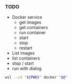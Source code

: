 ### TODO
- Docker service
    - get images
    - get containers
    - run container
    - start
    - stop
    - restart
- List images
- list containers
- stop / start
- run with dialog

```sh
wsl --cd "${PWD}" docker "$@"
```